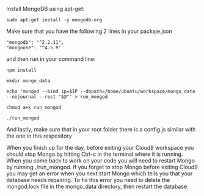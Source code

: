 Install MongoDB using apt-get:

```
sudo apt-get install -y mongodb-org
```

Make sure that you have the following 2 lines in your packaje.json

```
"mongodb": "^2.2.11",
"mongoose": "^4.5.9"
```

and then run in your command line:

```
npm install
```
```
mkdir mongo_data
```
```
echo 'mongod --bind_ip=$IP --dbpath=/home/ubuntu/workspace/mongo_data --nojournal --rest "$@"' > run_mongod
```
```
chmod a+x run_mongod
```
```
./run_mongod
```

And lastly, make sure that in your root folder there is a config.js similar with the one in this respository


When you finish up for the day, before exiting your Cloud9 workspace you should stop Mongo by hitting Ctrl-c in the terminal where it is running. When you come back to work on your code you will need to restart Mongo by running ./run_mongod. If you forget to stop Mongo before exiting Cloud9 you may get an error when you next start Mongo which tells you that your database needs repairing. To fix this error you need to delete the mongod.lock file in the mongo_data directory, then restart the database.
